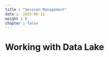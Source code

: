```yaml
---
title : "Session Management"
date :  2025-06-11
weight : 6
chapter : false
---
```

# Working with Data Lake